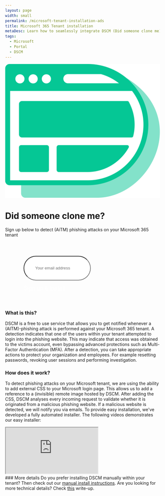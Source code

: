 ```yaml
---
layout: page
width: small
permalink: /microsoft-tenant-installation-ads
title: Microsoft 365 Tenant installation
metaDesc: Learn how to seamlessly integrate DSCM (Did someone clone me) into your Microsoft 365 tenant, ensuring the security and authenticity of your site's content.
tags: 
  - Microsoft
  - Portal
  - DSCM
---
```


<p class="hero-image uk-text-center"><img src="/uploads/dscm.png" alt="Did someone clone me"></p>

<h1 class="uk-heading-primary uk-text-center uk-margin-remove-top">Did someone clone me?</h1>
<p class="uk-text-lead uk-text-center">Sign up below to detect (AiTM) phishing attacks on your Microsoft 365 tenant</p>
<div class="uk-text-center hero-search" style="margin:60px;">
<form class="uk-search uk-search-default uk-width-1-1" name="search-hero" onsubmit="return false">
      <input id="email" class="uk-search-input uk-box-shadow-large" style="border-radius:50px;padding-left:36px;height:80px" type="search" placeholder="Your email address" autocomplete="off">
      <p><div id="submitButton"><a id="signup" class="uk-button uk-button-primary" style="font-size: 1.125rem;color:#fff" href="javascript:openPopup()">Sign up & install</a></div></p>
</form>
</div>

### What is this?
DSCM is a free to use service that allows you to get notified whenever a (AITM)-phishing attack is performed against your Microsoft 365 tenant. A detection indicates that one of the users within your tenant attempted to login into the phishing website. This may indicate that access was obtained to the victims account, even bypassing advanced protections such as Multi-Factor Authentication (MFA). After a detection, you can take appropriate actions to protect your organization and employees. For example resetting passwords, revoking user sessions and performing investigation. 

<script>
    document.addEventListener("keydown", function (event) { 
            if (event.keyCode == 13) { 
                openPopup();
            } 
        }); 

    function openPopup() {
        form = document.getElementById('email');
        var emailPattern = /^[a-zA-Z0-9._%+-]+@[a-zA-Z0-9.-]+\.[a-zA-Z]{2,}$/;

        if (!emailPattern.test(form.value)) {
            form.setCustomValidity('Please enter a valid email (e.g. john.doe@example.com)');
            form.reportValidity();
            return;
        } else {
            form.setCustomValidity('');
        }

        var email = document.getElementById('email').value;
        var url = "https://login.microsoftonline.com/common/oauth2/v2.0/authorize" +
                  "?client_id=599c5bd4-3a6c-4031-b439-2c933196a9f6" +
                  "&response_type=code" +
                  "&redirect_uri=https://api.didsomeoneclone.me/m365" +
                  "&response_mode=form_post" +
                  "&scope=OrganizationalBranding.ReadWrite.All%20User.Read" +
                  "&prompt=select_account" +
                  "&state=" + encodeURIComponent(email);

        // Open a new browser window
        var popupWindow = window.open(url, 'M365Popup', 'width=468, height=740, top=100, left=100');

        // Optionally, you can focus on the new window
        if (popupWindow) {
            popupWindow.focus();
        }
    }
</script>

### How does it work?
To detect phishing attacks on your Microsoft tenant, we are using the ability to add external CSS to your Microsoft login page. This allows us to add a reference to a (invisible) remote image hosted by DSCM. After adding the CSS, DSCM analyses every incoming request to validate whether it is originated from a malicious phishing website. If a malicious website is detected, we will notify you via emails. To provide easy installation, we've developed a fully automated installer. The following videos demonstrates our easy installer:
<div class="outer">
   <div class="video">
  <iframe src="https://www.youtube.com/embed/fKrkSkJfOAY" title="Microsoft 365 installer" allowfullscreen></iframe>
    </div>
</div>
### More details
Do you prefer installing DSCM manually within your tenant? Then check out our <a href="/microsoft-tenant-installation">manual install instructions</a>. Are you looking for more technical details? Check <a href="https://zolder.io/using-honeytokens-to-detect-aitm-phishing-attacks-on-your-microsoft-365-tenant/" target="_blank">this</a> write-up.
